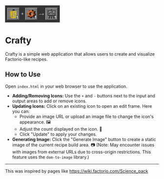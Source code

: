 ![Crafty Recipe Example](assets/new.jpg)

# Crafty

Crafty is a simple web application that allows users to create and visualize Factorio-like recipes.

## How to Use

Open `index.html` in your web browser to use the application.

- **Adding/Removing Icons:** Use the `+` and `-` buttons next to the input and output areas to add or remove icons.
- **Updating Icons:** Click on an existing icon to open an edit frame. Here you can:
    - Provide an image URL or upload an image file to change the icon's appearance. 🖼️
    - Adjust the count displayed on the icon. 🔢
    - Click "Update" to apply your changes.
- **Generating Image:** Click the "Generate Image" button to create a static image of the current recipe build area. 📷 (Note: May encounter issues with images from external URLs due to cross-origin restrictions. This feature uses the `dom-to-image` library.)  

---

This was inspired by pages like https://wiki.factorio.com/Science_pack
